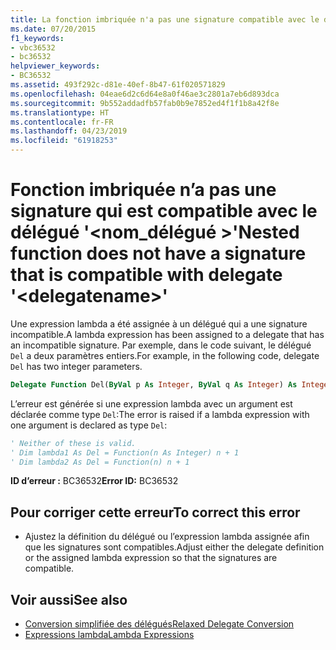 ```yaml
---
title: La fonction imbriquée n'a pas une signature compatible avec le délégué '<delegatename>'.
ms.date: 07/20/2015
f1_keywords:
- vbc36532
- bc36532
helpviewer_keywords:
- BC36532
ms.assetid: 493f292c-d81e-40ef-8b47-61f020571829
ms.openlocfilehash: 04eae6d2c6d64e8a0f46ae3c2801a7eb6d893dca
ms.sourcegitcommit: 9b552addadfb57fab0b9e7852ed4f1f1b8a42f8e
ms.translationtype: HT
ms.contentlocale: fr-FR
ms.lasthandoff: 04/23/2019
ms.locfileid: "61918253"
---
```

# <a name="nested-function-does-not-have-a-signature-that-is-compatible-with-delegate-delegatename"></a><span data-ttu-id="5f0e2-102">Fonction imbriquée n’a pas une signature qui est compatible avec le délégué '\<nom_délégué >'</span><span class="sxs-lookup"><span data-stu-id="5f0e2-102">Nested function does not have a signature that is compatible with delegate '\<delegatename>'</span></span>
<span data-ttu-id="5f0e2-103">Une expression lambda a été assignée à un délégué qui a une signature incompatible.</span><span class="sxs-lookup"><span data-stu-id="5f0e2-103">A lambda expression has been assigned to a delegate that has an incompatible signature.</span></span> <span data-ttu-id="5f0e2-104">Par exemple, dans le code suivant, le délégué `Del` a deux paramètres entiers.</span><span class="sxs-lookup"><span data-stu-id="5f0e2-104">For example, in the following code, delegate `Del` has two integer parameters.</span></span>  
  
```vb  
Delegate Function Del(ByVal p As Integer, ByVal q As Integer) As Integer  
```  
  
 <span data-ttu-id="5f0e2-105">L’erreur est générée si une expression lambda avec un argument est déclarée comme type `Del`:</span><span class="sxs-lookup"><span data-stu-id="5f0e2-105">The error is raised if a lambda expression with one argument is declared as type `Del`:</span></span>  
  
```vb  
' Neither of these is valid.   
' Dim lambda1 As Del = Function(n As Integer) n + 1  
' Dim lambda2 As Del = Function(n) n + 1  
```  
  
 <span data-ttu-id="5f0e2-106">**ID d’erreur :** BC36532</span><span class="sxs-lookup"><span data-stu-id="5f0e2-106">**Error ID:** BC36532</span></span>  
  
## <a name="to-correct-this-error"></a><span data-ttu-id="5f0e2-107">Pour corriger cette erreur</span><span class="sxs-lookup"><span data-stu-id="5f0e2-107">To correct this error</span></span>  
  
- <span data-ttu-id="5f0e2-108">Ajustez la définition du délégué ou l’expression lambda assignée afin que les signatures sont compatibles.</span><span class="sxs-lookup"><span data-stu-id="5f0e2-108">Adjust either the delegate definition or the assigned lambda expression so that the signatures are compatible.</span></span>  
  
## <a name="see-also"></a><span data-ttu-id="5f0e2-109">Voir aussi</span><span class="sxs-lookup"><span data-stu-id="5f0e2-109">See also</span></span>

- [<span data-ttu-id="5f0e2-110">Conversion simplifiée des délégués</span><span class="sxs-lookup"><span data-stu-id="5f0e2-110">Relaxed Delegate Conversion</span></span>](../../../visual-basic/programming-guide/language-features/delegates/relaxed-delegate-conversion.md)
- [<span data-ttu-id="5f0e2-111">Expressions lambda</span><span class="sxs-lookup"><span data-stu-id="5f0e2-111">Lambda Expressions</span></span>](../../../visual-basic/programming-guide/language-features/procedures/lambda-expressions.md)
